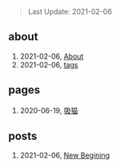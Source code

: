> Last Update: 2021-02-06

## about
1. 2021-02-06, [About](about/me.md)
1. 2021-02-06, [tags](about/tags.md)
## pages
1. 2020-06-19, [吸猫](pages/吸猫.md)
## posts
1. 2021-02-06, [New Begining](posts/bookmarks.md)
